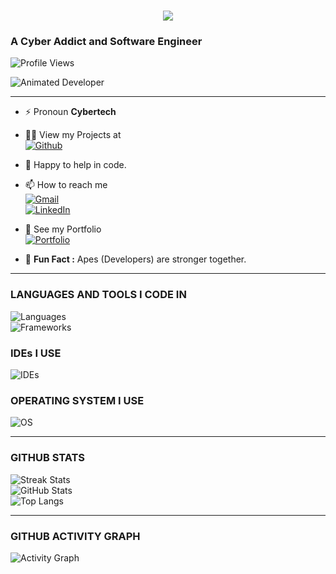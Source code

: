 [comment]: <> (<img src="https://user-images.githubusercontent.com/74038190/213910845-af37a709-8995-40d6-be59-724526e3c3d7.gif" width="full">)

<h1 align="center">
    <img src="https://readme-typing-svg.herokuapp.com/?font=Righteous&size=35&center=true&vCenter=true&width=400&height=70&duration=5000&lines=Hello!+🍃;+I'm+Sritharan+Kalimuthu!;" />
</h1>

### A Cyber Addict and Software Engineer

![Profile Views](https://komarev.com/ghpvc/?username=SritharanKalimuthu&label=Profile%20views&color=0e75b6&style=flat)

![Animated Developer](https://user-images.githubusercontent.com/74038190/212749695-a6817c5a-a794-462b-afca-1b5ce7dd5e63.gif)

---

- ⚡ Pronoun **Cybertech**

- 👨‍💻 View my Projects at  
  [![Github](https://img.shields.io/badge/Github-000?style=for-the-badge&logo=github&logoColor=white)](https://github.com/SritharanKalimuthu)

- 🐬 Happy to help in code.

- 📫 How to reach me  
  [![Gmail](https://img.shields.io/badge/Gmail-8a0404?style=for-the-badge&logo=gmail&logoColor=white)](mailto:sritharkalimuthu@gmail.com)  
  [![LinkedIn](https://img.shields.io/badge/LinkedIn-0077B5?style=for-the-badge&logo=linkedin&logoColor=white)](https://www.linkedin.com/in/sritharan-k/)

- 📄 See my Portfolio  
  [![Portfolio](https://img.shields.io/badge/Portfolio-051e63?style=for-the-badge&logo=&logoColor=white)](https://levyz-codes.netlify.app/)

- 🦍 **Fun Fact :** Apes (Developers) are stronger together.

---

### LANGUAGES AND TOOLS I CODE IN
![Languages](https://skillicons.dev/icons?i=javascript,python,c,php,html,css,aws,mongodb,mysql)  
![Frameworks](https://skillicons.dev/icons?i=react,redux,express,nextjs,nodejs,bootstrap,github,tailwind,git)

### IDEs I USE
![IDEs](https://skillicons.dev/icons?i=vscode,pycharm,anaconda,vim)

### OPERATING SYSTEM I USE
![OS](https://skillicons.dev/icons?i=linux,windows)

---

### GITHUB STATS

![Streak Stats](https://github-readme-streak-stats-salesp07.vercel.app/?user=SritharanKalimuthu&count_private=true&theme=react&border_radius=10)  
![GitHub Stats](https://github-readme-stats-salesp07.vercel.app/api?username=SritharanKalimuthu&count_private=true&show_icons=true&theme=react&rank_icon=github&border_radius=10)  
![Top Langs](https://github-readme-stats-salesp07.vercel.app/api/top-langs/?username=SritharanKalimuthu&hide=HTML&langs_count=8&layout=compact&theme=react&border_radius=10&size_weight=0.5&count_weight=0.5&exclude_repo=github-readme-stats)

---

### GITHUB ACTIVITY GRAPH

![Activity Graph](https://github-readme-activity-graph.vercel.app/graph?username=SritharanKalimuthu&bg_color=000000&color=ffffff&line=51f565&point=ffffff&area=true&hide_border=true)

